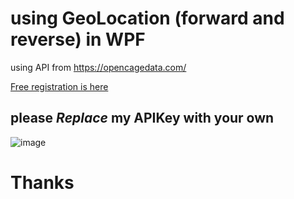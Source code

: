 # using GeoLocation (forward and reverse) in WPF
using API from https://opencagedata.com/

[Free registration is here](https://opencagedata.com/users/sign_up)

## **please _Replace_ my APIKey with your own**

![image](https://user-images.githubusercontent.com/22365623/189957524-2be38426-34b8-4a35-ab4a-24c15bbbf0f6.png)

# Thanks

